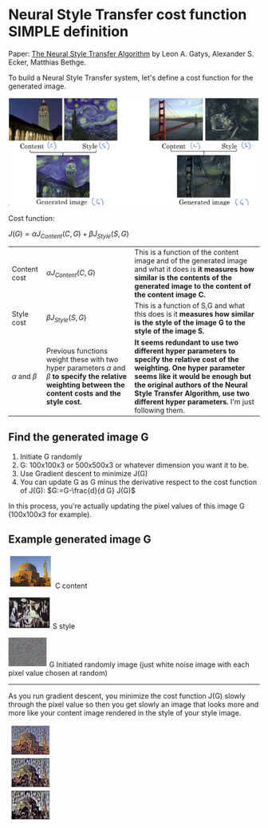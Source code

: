 # Neural Style Transfer cost function SIMPLE definition


Paper: [The Neural Style Transfer Algorithm](https://arxiv.org/abs/1508.06576) by Leon A. Gatys, Alexander S. Ecker, Matthias Bethge.

To build a Neural Style Transfer system, let's define a cost function for the generated image.

![](img/screenshot_from_2019-02-26_19-04-07.png)

Cost function:

$J(G)=\alpha J_{Content}(C,G)+\beta J_{Style}(S,G)$


|              |                           |                                                                                                                                                                                                  |
|--------------|---------------------------|--------------------------------------------------------------------------------------------------------------------------------------------------------------------------------------------------|
| Content cost | $\alpha J_{Content}(C,G)$ | This is a function of the content image and of the generated image and what it does is **it measures how similar is the contents of the generated image to the content of the content image C.** |
| Style cost | $\beta J_{Style}(S,G)$ | This is a function of S,G and what this does is it **measures how similar is the style of the image G to the style of the image S.** |
| $\alpha$ and $\beta$ | Previous functions weight these with two hyper parameters $\alpha$ and $\beta$ **to specify the relative weighting between the content costs and the style cost.** | **It seems redundant to use two different hyper parameters to specify the relative cost of the weighting. One hyper parameter seems like it would be enough but the original authors of the Neural Style Transfer Algorithm, use two different hyper parameters.** I'm just following them. |

## Find the generated image G

1. Initiate G randomly
  1. G: 100x100x3 or 500x500x3 or whatever dimension you want it to be.
1. Use Gradient descent to minimize J(G)
  1. You can update G as G minus the derivative respect to the cost function of J(G):
     $G:=G-\frac{d}{d G} J(G)$
     
In this process, you're actually updating the pixel values of this image G (100x100x3 for example).   


## Example generated image G

![](img/screenshot_from_2019-02-28_15-43-40.png) C content

![](img/screenshot_from_2019-02-28_15-43-50.png) S style

![](img/screenshot_from_2019-02-28_15-45-27.png) G Initiated randomly image (just white noise image with each pixel value chosen at random)

----

As you run gradient descent, you minimize the cost function J(G) slowly through the pixel value so then you get slowly an image that looks more and more like your content image rendered in the style of your style image. 

![](img/screenshot_from_2019-02-28_16-02-29.png)


